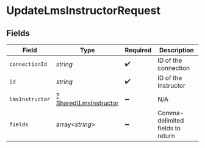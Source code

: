 # UpdateLmsInstructorRequest


## Fields

| Field                                                         | Type                                                          | Required                                                      | Description                                                   |
| ------------------------------------------------------------- | ------------------------------------------------------------- | ------------------------------------------------------------- | ------------------------------------------------------------- |
| `connectionId`                                                | *string*                                                      | :heavy_check_mark:                                            | ID of the connection                                          |
| `id`                                                          | *string*                                                      | :heavy_check_mark:                                            | ID of the Instructor                                          |
| `lmsInstructor`                                               | [?Shared\LmsInstructor](../../Models/Shared/LmsInstructor.md) | :heavy_minus_sign:                                            | N/A                                                           |
| `fields`                                                      | array<*string*>                                               | :heavy_minus_sign:                                            | Comma-delimited fields to return                              |